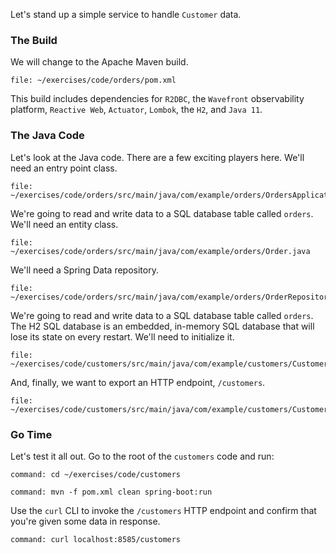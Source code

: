 Let's stand up a simple service to handle `Customer` data.

### The Build

We will change to the Apache Maven build.

```editor:open-file
file: ~/exercises/code/orders/pom.xml
```

This build includes dependencies for `R2DBC`, the `Wavefront` observability platform, `Reactive Web`, `Actuator`, `Lombok`, the `H2`, and `Java 11`.

### The Java Code

Let's look at the Java code. There are a few exciting players here. We'll need an entry point class.

```editor:open-file
file: ~/exercises/code/orders/src/main/java/com/example/orders/OrdersApplication.java
```

We're going to read and write data to a SQL database table called `orders`. We'll need an entity class.

```editor:open-file
file: ~/exercises/code/orders/src/main/java/com/example/orders/Order.java
```

We'll need a Spring Data repository.

```editor:open-file
file: ~/exercises/code/orders/src/main/java/com/example/orders/OrderRepository.java
```

We're going to read and write data to a SQL database table called `orders`. The H2 SQL database is an embedded, in-memory SQL database that will lose its state on every restart. We'll need to initialize it.

```editor:open-file
file: ~/exercises/code/customers/src/main/java/com/example/customers/CustomersListener.java
```

And, finally, we want to export an HTTP endpoint, `/customers`.

```editor:open-file
file: ~/exercises/code/customers/src/main/java/com/example/customers/CustomerRestController.java
```

### Go Time

Let's test it all out. Go to the root of the `customers` code and run:

```execute
command: cd ~/exercises/code/customers
```

```execute
command: mvn -f pom.xml clean spring-boot:run
```

Use the `curl` CLI to invoke the `/customers` HTTP endpoint and confirm that you're given some data in response.

```execute-2
command: curl localhost:8585/customers
```
